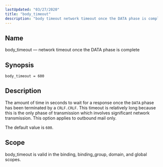 ```yaml
---
lastUpdated: "03/27/2020"
title: "body_timeout"
description: "body timeout network timeout once the DATA phase is complete body timeout 600 The amount of time in seconds to wait for a response once the DATA phase has been terminated by a CRLF CRLF This timeout is relatively long because this is the only phase of transmission which involves..."
---
```


<a name="conf.ref.body_timeout"></a> 
## Name

body_timeout — network timeout once the DATA phase is complete

## Synopsis

`body_timeout = 600`

<a name="idp23599728"></a> 
## Description

The amount of time in seconds to wait for a response once the `DATA` phase has been terminated by a `CRLF.CRLF`. This timeout is relatively long because this is the only phase of transmission which involves significant network transmission. This option applies to outbound mail only.

The default value is `600`.

<a name="idp23603584"></a> 
## Scope

body_timeout is valid in the binding, binding_group, domain, and global scopes.